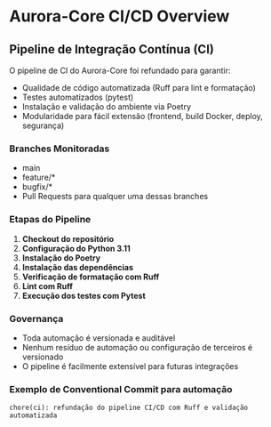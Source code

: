 # Aurora-Core CI/CD Overview

## Pipeline de Integração Contínua (CI)

O pipeline de CI do Aurora-Core foi refundado para garantir:
- Qualidade de código automatizada (Ruff para lint e formatação)
- Testes automatizados (pytest)
- Instalação e validação do ambiente via Poetry
- Modularidade para fácil extensão (frontend, build Docker, deploy, segurança)

### Branches Monitoradas
- main
- feature/*
- bugfix/*
- Pull Requests para qualquer uma dessas branches

### Etapas do Pipeline
1. **Checkout do repositório**
2. **Configuração do Python 3.11**
3. **Instalação do Poetry**
4. **Instalação das dependências**
5. **Verificação de formatação com Ruff**
6. **Lint com Ruff**
7. **Execução dos testes com Pytest**

### Governança
- Toda automação é versionada e auditável
- Nenhum resíduo de automação ou configuração de terceiros é versionado
- O pipeline é facilmente extensível para futuras integrações

### Exemplo de Conventional Commit para automação
```
chore(ci): refundação do pipeline CI/CD com Ruff e validação automatizada
```
